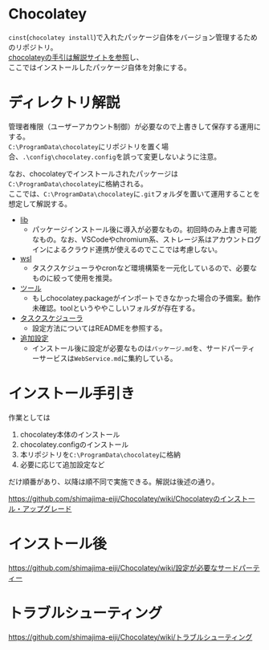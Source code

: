 # Chocolatey
`cinst`(`chocolatey install`)で入れたパッケージ自体をバージョン管理するためのリポジトリ。
<br>[chocolateyの手引は解説サイトを参照](https://shimajima-eiji.github.io/resume/tech/chocolatey)し、
<br>ここではインストールしたパッケージ自体を対象にする。

# ディレクトリ解説
管理者権限（ユーザーアカウント制御）が必要なので上書きして保存する運用にする。
<br>`C:\ProgramData\chocolatey`にリポジトリを置く場合、`.\config\chocolatey.config`を誤って変更しないように注意。

なお、chocolateyでインストールされたパッケージは`C:\ProgramData\chocolatey`に格納される。
<br>ここでは、`C:\ProgramData\chocolatey`に`.git`フォルダを置いて運用することを想定して解説する。

- [lib](https://github.com/shimajima-eiji/Chocolatey/tree/master/lib)
  - パッケージインストール後に導入が必要なもの。初回時のみ上書き可能なもの。なお、VSCodeやchromium系、ストレージ系はアカウントログインによるクラウド連携が使えるのでここでは考慮しない。
- [wsl](https://github.com/shimajima-eiji/Chocolatey/tree/master/wsl)
  - タスクスケジューラやcronなど環境構築を一元化しているので、必要なものに絞って使用を推奨。
- [ツール](https://github.com/shimajima-eiji/Chocolatey/tree/master/ツール)
  - もしchocolatey.packageがインポートできなかった場合の予備案。動作未確認。toolというややこしいフォルダが存在する。
- [タスクスケジューラ](https://github.com/shimajima-eiji/Chocolatey/tree/master/タスクスケジューラ)
  - 設定方法についてはREADMEを参照する。
- [追加設定](https://github.com/shimajima-eiji/Chocolatey/tree/master/追加設定)
  - インストール後に設定が必要なものは`パッケージ.md`を、サードパーティーサービスは`WebService.md`に集約している。

# インストール手引き
作業としては

1. chocolatey本体のインストール
1. chocolatey.configのインストール
1. 本リポジトリを`C:\ProgramData\chocolatey`に格納
1. 必要に応じて追加設定など

だけ順番があり、以降は順不同で実施できる。解説は後述の通り。

https://github.com/shimajima-eiji/Chocolatey/wiki/Chocolateyのインストール・アップグレード

# インストール後
https://github.com/shimajima-eiji/Chocolatey/wiki/設定が必要なサードパーティー

# トラブルシューティング
https://github.com/shimajima-eiji/Chocolatey/wiki/トラブルシューティング
